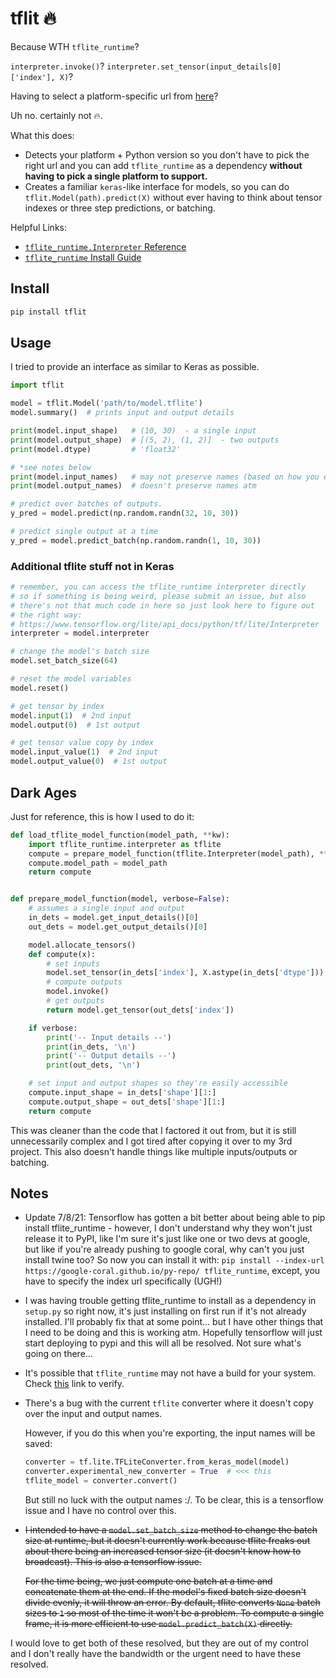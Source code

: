 # tflit 🔥
Because WTH `tflite_runtime`?

`interpreter.invoke()`?
`interpreter.set_tensor(input_details[0]['index'], X)`?

Having to select a platform-specific url from [here](https://www.tensorflow.org/lite/guide/python)?

Uh no. certainly not 🔥.

What this does:
 - Detects your platform + Python version so you don't have to pick the right url and you can add `tflite_runtime` as a dependency **without having to pick a single platform to support.**
 - Creates a familiar `keras`-like interface for models, so you can do `tflit.Model(path).predict(X)` without ever having to think about tensor indexes or three step predictions, or batching.

Helpful Links:
 - [`tflite_runtime.Interpreter` Reference](https://www.tensorflow.org/lite/api_docs/python/tf/lite/Interpreter)
 - [`tflite_runtime` Install Guide](https://www.tensorflow.org/lite/guide/python)

## Install

```bash
pip install tflit
```

## Usage

I tried to provide an interface as similar to Keras as possible.

```python
import tflit

model = tflit.Model('path/to/model.tflite')
model.summary()  # prints input and output details

print(model.input_shape)   # (10, 30)  - a single input
print(model.output_shape)  # [(5, 2), (1, 2)]  - two outputs
print(model.dtype)         # 'float32'

# *see notes below
print(model.input_names)   # may not preserve names (based on how you export)
print(model.output_names)  # doesn't preserve names atm

# predict over batches of outputs.
y_pred = model.predict(np.random.randn(32, 10, 30))

# predict single output at a time
y_pred = model.predict_batch(np.random.randn(1, 10, 30))
```

### Additional tflite stuff not in Keras
```python
# remember, you can access the tflite_runtime interpreter directly
# so if something is being weird, please submit an issue, but also
# there's not that much code in here so just look here to figure out
# the right way:
# https://www.tensorflow.org/lite/api_docs/python/tf/lite/Interpreter
interpreter = model.interpreter

# change the model's batch size
model.set_batch_size(64)

# reset the model variables
model.reset()

# get tensor by index
model.input(1)  # 2nd input
model.output(0)  # 1st output

# get tensor value copy by index
model.input_value(1)  # 2nd input
model.output_value(0)  # 1st output

```
## Dark Ages

Just for reference, this is how I used to do it:

```python
def load_tflite_model_function(model_path, **kw):
    import tflite_runtime.interpreter as tflite
    compute = prepare_model_function(tflite.Interpreter(model_path), **kw)
    compute.model_path = model_path
    return compute


def prepare_model_function(model, verbose=False):
    # assumes a single input and output
    in_dets = model.get_input_details()[0]
    out_dets = model.get_output_details()[0]

    model.allocate_tensors()
    def compute(x):
        # set inputs
        model.set_tensor(in_dets['index'], X.astype(in_dets['dtype']))
        # compute outputs
        model.invoke()
        # get outputs
        return model.get_tensor(out_dets['index'])

    if verbose:
        print('-- Input details --')
        print(in_dets, '\n')
        print('-- Output details --')
        print(out_dets, '\n')

    # set input and output shapes so they're easily accessible
    compute.input_shape = in_dets['shape'][1:]
    compute.output_shape = out_dets['shape'][1:]
    return compute
```
This was cleaner than the code that I factored it out from, but it is still unnecessarily complex and I got tired after copying it over to my 3rd project. This also doesn't handle things like multiple inputs/outputs or batching.

## Notes
 - Update 7/8/21: Tensorflow has gotten a bit better about being able to pip install tflite_runtime - however, I don't understand why they won't just release it to PyPI, like I'm sure it's just like one or two devs at google, but like if you're already pushing to google coral, why can't you just install twine too? So now you can install it with: `pip install --index-url https://google-coral.github.io/py-repo/ tflite_runtime`, except, you have to specify the index url specifically (UGH!)

 - I was having trouble getting tflite_runtime to install as a dependency in `setup.py` so right now, it's just installing on first run if it's not already installed. I'll probably fix that at some point... but I have other things that I need to be doing and this is working atm. Hopefully tensorflow will just start deploying to pypi and this will all be resolved. Not sure what's going on there...

 - It's possible that `tflite_runtime` may not have a build for your system. Check [this](https://www.tensorflow.org/lite/guide/python) link to verify.

 - There's a bug with the current `tflite` converter where it doesn't copy over the input and output names.

    However, if you do this when you're exporting, the input names will be saved:
    ```python
    converter = tf.lite.TFLiteConverter.from_keras_model(model)
    converter.experimental_new_converter = True  # <<< this
    tflite_model = converter.convert()
    ```

    But still no luck with the output names :/. To be clear, this is a tensorflow issue and I have no control over this.

 - ~~I intended to have a `model.set_batch_size` method to change the batch size at runtime, but it doesn't currently work because tflite freaks out about there being an increased tensor size (it doesn't know how to broadcast). This is also a tensorflow issue.~~ 

    ~~For the time being, we just compute one batch at a time and concatenate them at the end. If the model's fixed batch size doesn't divide evenly, it will throw an error. By default, tflite converts `None` batch sizes to `1` so most of the time it won't be a problem. To compute a single frame, it is more efficient to use `model.predict_batch(X)` directly.~~

I would love to get both of these resolved, but they are out of my control and I don't really have the bandwidth or the urgent need to have these resolved.
